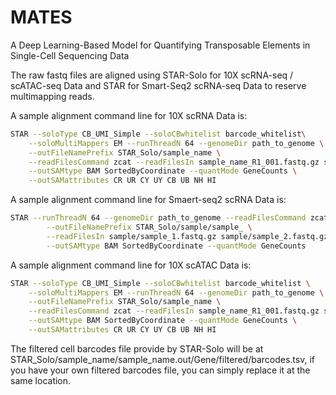 # MATES
A Deep Learning-Based Model for Quantifying Transposable Elements in Single-Cell Sequencing Data

The raw fastq files are aligned using STAR-Solo for 10X scRNA-seq / scATAC-seq Data and STAR for Smart-Seq2 scRNA-seq Data to reserve multimapping reads. 

A sample alignment command line for 10X scRNA Data is:
```sh
STAR --soloType CB_UMI_Simple --soloCBwhitelist barcode_whitelist\
	--soloMultiMappers EM --runThreadN 64 --genomeDir path_to_genome \
	--outFileNamePrefix STAR_Solo/sample_name \
	--readFilesCommand zcat --readFilesIn sample_name_R1_001.fastq.gz sample_name_R3_001.fastq.gz sample_name_R2_001.fastq.gz \
	--outSAMtype BAM SortedByCoordinate --quantMode GeneCounts \
	--outSAMattributes CR UR CY UY CB UB NH HI
```
A sample alignment command line for Smaert-seq2 scRNA Data is:
```sh
STAR --runThreadN 64 --genomeDir path_to_genome --readFilesCommand zcat \
        --outFileNamePrefix STAR_Solo/sample/sample_ \
        --readFilesIn sample/sample_1.fastq.gz sample/sample_2.fastq.gz \
        --outSAMtype BAM SortedByCoordinate --quantMode GeneCounts
```
A sample alignment command line for 10X scATAC Data is:
```sh
STAR --soloType CB_UMI_Simple --soloCBwhitelist barcode_whitelist \
	--soloMultiMappers EM --runThreadN 64 --genomeDir path_to_genome \
	--outFileNamePrefix STAR_Solo/sample_name \
	--readFilesCommand zcat --readFilesIn sample_name_R1_001.fastq.gz sample_name_R3_001.fastq.gz sample_name_R2_001.fastq.gz \
	--outSAMtype BAM SortedByCoordinate --quantMode GeneCounts \
	--outSAMattributes CR UR CY UY CB UB NH HI
```
The filtered cell barcodes file provide by STAR-Solo will be at STAR_Solo/sample_name/sample_name.out/Gene/filtered/barcodes.tsv, if you have your own filtered barcodes file, you can simply replace it at the same location.

